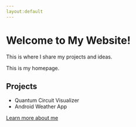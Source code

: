 ```yaml
---
layout:default
---
```

<link rel="stylesheet" href="custom.css">
<body>
  <h1>Welcome to My Website!</h1>
  <p>This is where I share my projects and ideas.</p>
<body>
This is my homepage.

<html>


<body>
  <h2>Projects</h2>
  <ul>
    <li>Quantum Circuit Visualizer</li>
    <li>Android Weather App</li>
  </ul>

  <a href="about.html">Learn more about me</a>
</body>
</html>
